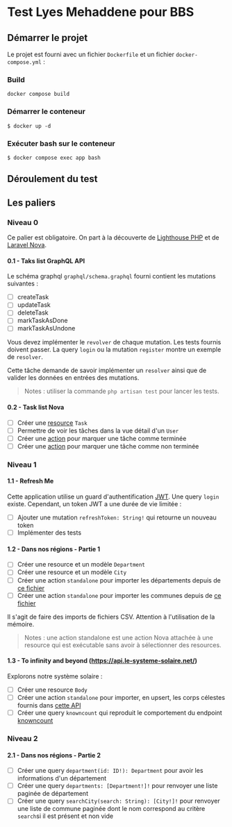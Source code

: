 # Test Lyes Mehaddene pour BBS

## Démarrer le projet

Le projet est fourni avec un fichier `Dockerfile` et un fichier `docker-compose.yml` :

### Build

```shell
docker compose build
```

### Démarrer le conteneur
```shell
$ docker up -d
```

### Exécuter bash sur le conteneur

```shell
$ docker compose exec app bash
```

## Déroulement du test

## Les paliers

### Niveau 0

Ce palier est obligatoire. On part à la découverte de [Lighthouse PHP](https://lighthouse-php.com/) et de [Laravel Nova](https://nova.laravel.com).

#### 0.1 - Taks list GraphQL API

Le schéma graphql `graphql/schema.graphql` fourni contient les mutations suivantes :

- [ ] createTask
- [ ] updateTask
- [ ] deleteTask
- [ ] markTaskAsDone
- [ ] markTaskAsUndone

Vous devez implémenter le `revolver` de chaque mutation. Les tests fournis doivent passer. La query `login` ou la mutation `register` montre un exemple de `resolver`.

Cette tâche demande de savoir implémenter un `resolver` ainsi que de valider les données en entrées des mutations.

> Notes : utiliser la commande `php artisan test` pour lancer les tests.

#### 0.2 - Task list Nova

- [ ] Créer une [resource](https://nova.laravel.com/docs/4.0/resources/) `Task`
- [ ] Permettre de voir les tâches dans la vue détail d'un `User`
- [ ] Créer une [action](https://nova.laravel.com/docs/4.0/actions/defining-actions.html) pour marquer une tâche comme terminée
- [ ] Créer une [action](https://nova.laravel.com/docs/4.0/actions/defining-actions.html) pour marquer une tâche comme non terminée

### Niveau 1

#### 1.1 - Refresh Me

Cette application utilise un guard d'authentification [JWT](https://laravel-jwt-auth.readthedocs.io/en/latest/). Une query `login` existe. Cependant, un token JWT a une durée de vie limitée :

- [ ] Ajouter une mutation `refreshToken: String!` qui retourne un nouveau token
- [ ] Implémenter des tests

#### 1.2 - Dans nos régions - Partie 1

- [ ] Créer une resource et un modèle `Department`
- [ ] Créer une resource et un modèle `City`
- [ ] Créer une action `standalone` pour importer les départements depuis de [ce fichier](https://www.data.gouv.fr/fr/datasets/r/de7d0863-13e8-4010-9c75-487269f5d7ac)
- [ ] Créer une action `standalone` pour importer les communes depuis de [ce fichier](https://www.data.gouv.fr/fr/datasets/r/dbe8a621-a9c4-4bc3-9cae-be1699c5ff25)

Il s'agit de faire des imports de fichiers CSV. Attention à l'utilisation de la mémoire.

> Notes : une action standalone est une action Nova attachée à une resource qui est exécutable sans avoir à sélectionner des resources. 

#### 1.3 - To infinity and beyond (https://api.le-systeme-solaire.net/)

Explorons notre système solaire :
- [ ] Créer une resource `Body`
- [ ] Créer une action `standalone` pour importer, en upsert, les corps célestes fournis dans [cette API](https://api.le-systeme-solaire.net)
- [ ] Créer une query `knowncount` qui reproduit le comportement du endpoint [knowncount](https://api.le-systeme-solaire.net/swagger/#/)

### Niveau 2


#### 2.1 - Dans nos régions - Partie 2

- [ ] Créer une query `department(id: ID!): Department` pour avoir les informations d'un département
- [ ] Créer une query `departments: [Department!]!` pour renvoyer une liste paginée de département
- [ ] Créer une query `searchCity(search: String): [City!]!` pour renvoyer une liste de commune paginée dont le nom correspond au critère `search`si il est présent et non vide
